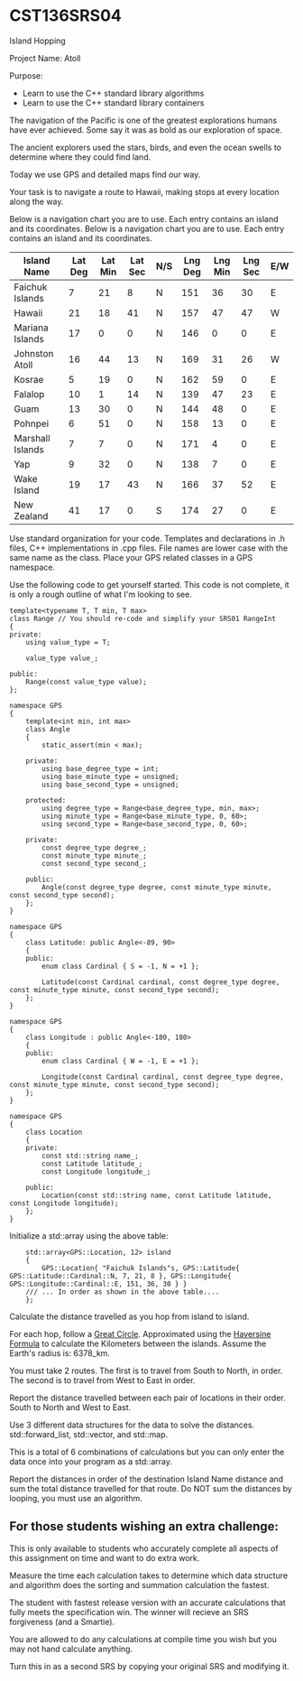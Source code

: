 # CST136SRS04
Island Hopping

Project Name: Atoll

Purpose:

- Learn to use the C++ standard library algorithms
- Learn to use the C++ standard library containers

The navigation of the Pacific is one of the greatest explorations humans have ever achieved. Some say it was as bold as our exploration of space. 

The ancient explorers used the stars, birds, and even the ocean swells to determine where they could find land. 

Today we use GPS and detailed maps find our way. 

Your task is to navigate a route to Hawaii, making stops at every location along the way.

Below is a navigation chart you are to use. Each entry contains an island and its coordinates. 
Below is a navigation chart you are to use. Each entry contains an island and its coordinates. 

| Island Name      | Lat Deg | Lat Min | Lat Sec | N/S | Lng Deg | Lng Min | Lng Sec | E/W | 
| ---------------- | ------- | ------- | ------- | --- | ------- | ------- | ------- | --- |
| Faichuk Islands  |       7 |      21 |       8 |   N |     151 |      36 |      30 |   E |
| Hawaii           |      21 |      18 |      41 |   N |     157 |      47 |      47 |   W |
| Mariana Islands  |      17 |       0 |       0 |   N |     146 |       0 |       0 |   E |
| Johnston Atoll   |      16 |      44 |      13 |   N |     169 |      31 |      26 |   W |
| Kosrae           |       5 |      19 |       0 |   N |     162 |      59 |       0 |   E |
| Falalop          |      10 |       1 |      14 |   N |     139 |      47 |      23 |   E |
| Guam             |      13 |      30 |       0 |   N |     144 |      48 |       0 |   E |
| Pohnpei          |       6 |      51 |       0 |   N |     158 |      13 |       0 |   E |
| Marshall Islands |       7 |       7 |       0 |   N |     171 |       4 |       0 |   E |
| Yap              |       9 |      32 |       0 |   N |     138 |       7 |       0 |   E |
| Wake Island      |      19 |      17 |      43 |   N |     166 |      37 |      52 |   E |
| New Zealand      |      41 |      17 |       0 |   S |     174 |      27 |       0 |   E |

Use standard organization for your code. Templates and declarations  in .h files, C++ implementations in .cpp files. File names are lower case with the same name as the class. Place your GPS related classes in a GPS namespace.

Use the following code to get yourself started. This code is not complete, it is only a rough outline of what I'm looking to see. 
```
template<typename T, T min, T max>
class Range // You should re-code and simplify your SRS01 RangeInt
{
private:
	using value_type = T;

	value_type value_;

public:
	Range(const value_type value);
};

namespace GPS
{
	template<int min, int max>
	class Angle
	{
		static_assert(min < max);

	private:
		using base_degree_type = int;
		using base_minute_type = unsigned;
		using base_second_type = unsigned;

	protected:
		using degree_type = Range<base_degree_type, min, max>;
		using minute_type = Range<base_minute_type, 0, 60>;
		using second_type = Range<base_second_type, 0, 60>;

	private:
		const degree_type degree_;
		const minute_type minute_;
		const second_type second_;

	public:
		Angle(const degree_type degree, const minute_type minute, const second_type second);
	};
}

namespace GPS
{
	class Latitude: public Angle<-89, 90>
	{
	public:
		enum class Cardinal { S = -1, N = +1 };

		Latitude(const Cardinal cardinal, const degree_type degree, const minute_type minute, const second_type second);
	};
}

namespace GPS
{
	class Longitude : public Angle<-180, 180>
	{
	public:
		enum class Cardinal { W = -1, E = +1 };

		Longitude(const Cardinal cardinal, const degree_type degree, const minute_type minute, const second_type second);
	};
}

namespace GPS
{
	class Location
	{
	private:
		const std::string name_;
		const Latitude latitude_;
		const Longitude longitude_;

	public:
		Location(const std::string name, const Latitude latitude, const Longitude longitude);
	};
}
```

Initialize a std::array using the above table:

```
	std::array<GPS::Location, 12> island
	{
		GPS::Location{ "Faichuk Islands"s, GPS::Latitude{ GPS::Latitude::Cardinal::N, 7, 21, 8 }, GPS::Longitude{ GPS::Longitude::Cardinal::E, 151, 36, 30 } } 
    /// ... In order as shown in the above table....
	};
```

Calculate the distance travelled as you hop from island to island. 

For each hop, follow a [Great Circle](https://en.wikipedia.org/wiki/Great-circle_distance). Approximated using the [Haversine Formula](https://en.wikipedia.org/wiki/Haversine_formula) to calculate the Kilometers between the islands. Assume the Earth's radius is: 6378_km. 

You must take 2 routes. The first is to travel from South to North, in order. The second is to travel from West to East in order. 

Report the distance travelled between each pair of locations in their order. South to North and West to East. 

Use 3 different data structures for the data to solve the distances. std::forward_list, std::vector, and std::map. 

This is a total of 6 combinations of calculations but you can only enter the data once into your program as a std::array. 

Report the distances in order of the destination Island Name distance and sum the total distance travelled for that route. Do NOT sum the distances by looping, you must use an algorithm. 

## For those students wishing an extra challenge:

This is only available to students who accurately complete all aspects of this assignment on time and want to do extra work. 

Measure the time each calculation takes to determine which data structure and algorithm does the sorting and summation calculation the fastest. 

The student with fastest release version with an accurate calculations that fully meets the specification win. The winner will recieve an SRS forgiveness (and a Smartie). 

You are allowed to do any calculations at compile time you wish but you may not hand calculate anything. 

Turn this in as a second SRS by copying your original SRS and modifying it. 
